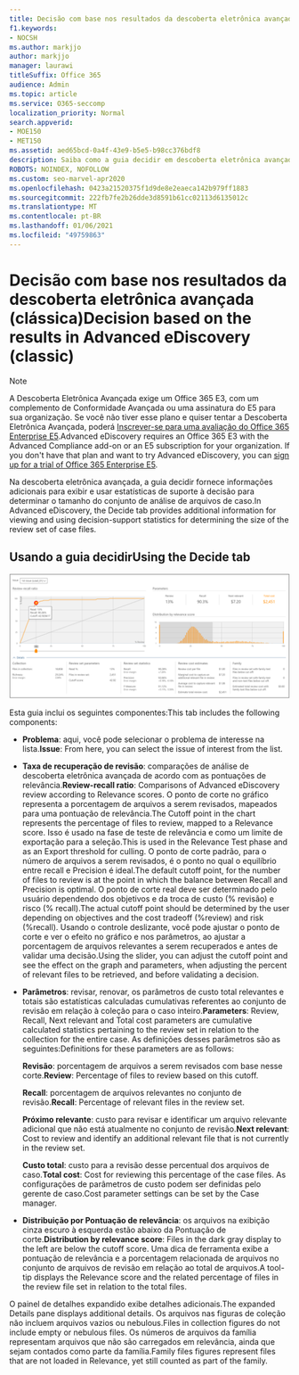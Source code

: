 ```yaml
---
title: Decisão com base nos resultados da descoberta eletrônica avançada
f1.keywords:
- NOCSH
ms.author: markjjo
author: markjjo
manager: laurawi
titleSuffix: Office 365
audience: Admin
ms.topic: article
ms.service: O365-seccomp
localization_priority: Normal
search.appverid:
- MOE150
- MET150
ms.assetid: aed65bcd-0a4f-43e9-b5e5-b98cc376bdf8
description: Saiba como a guia decidir em descoberta eletrônica avançada fornece dados que podem ajudá-lo a determinar o tamanho correto do conjunto de arquivos de caso.
ROBOTS: NOINDEX, NOFOLLOW
ms.custom: seo-marvel-apr2020
ms.openlocfilehash: 0423a21520375f1d9de8e2eaeca142b979ff1883
ms.sourcegitcommit: 222fb7fe2b26dde3d8591b61cc02113d6135012c
ms.translationtype: MT
ms.contentlocale: pt-BR
ms.lasthandoff: 01/06/2021
ms.locfileid: "49759863"
---
```

# <a name="decision-based-on-the-results-in-advanced-ediscovery-classic"></a><span data-ttu-id="a15bb-103">Decisão com base nos resultados da descoberta eletrônica avançada (clássica)</span><span class="sxs-lookup"><span data-stu-id="a15bb-103">Decision based on the results in Advanced eDiscovery (classic)</span></span>

> [!NOTE]
> <span data-ttu-id="a15bb-p101">A Descoberta Eletrônica Avançada exige um Office 365 E3, com um complemento de Conformidade Avançada ou uma assinatura do E5 para sua organização. Se você não tiver esse plano e quiser tentar a Descoberta Eletrônica Avançada, poderá [Inscrever-se para uma avaliação do Office 365 Enterprise E5](https://go.microsoft.com/fwlink/p/?LinkID=698279).</span><span class="sxs-lookup"><span data-stu-id="a15bb-p101">Advanced eDiscovery requires an Office 365 E3 with the Advanced Compliance add-on or an E5 subscription for your organization. If you don't have that plan and want to try Advanced eDiscovery, you can [sign up for a trial of Office 365 Enterprise E5](https://go.microsoft.com/fwlink/p/?LinkID=698279).</span></span> 
  
 <span data-ttu-id="a15bb-106">Na descoberta eletrônica avançada, a guia decidir fornece informações adicionais para exibir e usar estatísticas de suporte à decisão para determinar o tamanho do conjunto de análise de arquivos de caso.</span><span class="sxs-lookup"><span data-stu-id="a15bb-106">In Advanced eDiscovery, the Decide tab provides additional information for viewing and using decision-support statistics for determining the size of the review set of case files.</span></span> 
  
## <a name="using-the-decide-tab"></a><span data-ttu-id="a15bb-107">Usando a guia decidir</span><span class="sxs-lookup"><span data-stu-id="a15bb-107">Using the Decide tab</span></span>

![Decisão de Relevância](../media/f32fed89-f3b5-404a-90c7-ea25d2eb58a9.png)
  
<span data-ttu-id="a15bb-109">Esta guia inclui os seguintes componentes:</span><span class="sxs-lookup"><span data-stu-id="a15bb-109">This tab includes the following components:</span></span>
  
- <span data-ttu-id="a15bb-110">**Problema**: aqui, você pode selecionar o problema de interesse na lista.</span><span class="sxs-lookup"><span data-stu-id="a15bb-110">**Issue**: From here, you can select the issue of interest from the list.</span></span> 
    
- <span data-ttu-id="a15bb-111">**Taxa de recuperação de revisão**: comparações de análise de descoberta eletrônica avançada de acordo com as pontuações de relevância.</span><span class="sxs-lookup"><span data-stu-id="a15bb-111">**Review-recall ratio**: Comparisons of Advanced eDiscovery review according to Relevance scores.</span></span> <span data-ttu-id="a15bb-112">O ponto de corte no gráfico representa a porcentagem de arquivos a serem revisados, mapeados para uma pontuação de relevância.</span><span class="sxs-lookup"><span data-stu-id="a15bb-112">The Cutoff point in the chart represents the percentage of files to review, mapped to a Relevance score.</span></span> <span data-ttu-id="a15bb-113">Isso é usado na fase de teste de relevância e como um limite de exportação para a seleção.</span><span class="sxs-lookup"><span data-stu-id="a15bb-113">This is used in the Relevance Test phase and as an Export threshold for culling.</span></span> <span data-ttu-id="a15bb-114">O ponto de corte padrão, para o número de arquivos a serem revisados, é o ponto no qual o equilíbrio entre recall e Precision é ideal.</span><span class="sxs-lookup"><span data-stu-id="a15bb-114">The default cutoff point, for the number of files to review is at the point in which the balance between Recall and Precision is optimal.</span></span> <span data-ttu-id="a15bb-115">O ponto de corte real deve ser determinado pelo usuário dependendo dos objetivos e da troca de custo (% revisão) e risco (% recall).</span><span class="sxs-lookup"><span data-stu-id="a15bb-115">The actual cutoff point should be determined by the user depending on objectives and the cost tradeoff (%review) and risk (%recall).</span></span> <span data-ttu-id="a15bb-116">Usando o controle deslizante, você pode ajustar o ponto de corte e ver o efeito no gráfico e nos parâmetros, ao ajustar a porcentagem de arquivos relevantes a serem recuperados e antes de validar uma decisão.</span><span class="sxs-lookup"><span data-stu-id="a15bb-116">Using the slider, you can adjust the cutoff point and see the effect on the graph and parameters, when adjusting the percent of relevant files to be retrieved, and before validating a decision.</span></span>
    
- <span data-ttu-id="a15bb-117">**Parâmetros**: revisar, renovar, os parâmetros de custo total relevantes e totais são estatísticas calculadas cumulativas referentes ao conjunto de revisão em relação à coleção para o caso inteiro.</span><span class="sxs-lookup"><span data-stu-id="a15bb-117">**Parameters**: Review, Recall, Next relevant and Total cost parameters are cumulative calculated statistics pertaining to the review set in relation to the collection for the entire case.</span></span> <span data-ttu-id="a15bb-118">As definições desses parâmetros são as seguintes:</span><span class="sxs-lookup"><span data-stu-id="a15bb-118">Definitions for these parameters are as follows:</span></span>
    
    <span data-ttu-id="a15bb-119">**Revisão**: porcentagem de arquivos a serem revisados com base nesse corte.</span><span class="sxs-lookup"><span data-stu-id="a15bb-119">**Review**: Percentage of files to review based on this cutoff.</span></span> 
    
    <span data-ttu-id="a15bb-120">**Recall**: porcentagem de arquivos relevantes no conjunto de revisão.</span><span class="sxs-lookup"><span data-stu-id="a15bb-120">**Recall**: Percentage of relevant files in the review set.</span></span> 
    
    <span data-ttu-id="a15bb-121">**Próximo relevante**: custo para revisar e identificar um arquivo relevante adicional que não está atualmente no conjunto de revisão.</span><span class="sxs-lookup"><span data-stu-id="a15bb-121">**Next relevant**: Cost to review and identify an additional relevant file that is not currently in the review set.</span></span> 
    
    <span data-ttu-id="a15bb-122">**Custo total**: custo para a revisão desse percentual dos arquivos de caso.</span><span class="sxs-lookup"><span data-stu-id="a15bb-122">**Total cost**: Cost for reviewing this percentage of the case files.</span></span> <span data-ttu-id="a15bb-123">As configurações de parâmetros de custo podem ser definidas pelo gerente de caso.</span><span class="sxs-lookup"><span data-stu-id="a15bb-123">Cost parameter settings can be set by the Case manager.</span></span>
    
- <span data-ttu-id="a15bb-124">**Distribuição por Pontuação de relevância**: os arquivos na exibição cinza escuro à esquerda estão abaixo da Pontuação de corte.</span><span class="sxs-lookup"><span data-stu-id="a15bb-124">**Distribution by relevance score**: Files in the dark gray display to the left are below the cutoff score.</span></span> <span data-ttu-id="a15bb-125">Uma dica de ferramenta exibe a pontuação de relevância e a porcentagem relacionada de arquivos no conjunto de arquivos de revisão em relação ao total de arquivos.</span><span class="sxs-lookup"><span data-stu-id="a15bb-125">A tool-tip displays the Relevance score and the related percentage of files in the review file set in relation to the total files.</span></span>
    
<span data-ttu-id="a15bb-126">O painel de detalhes expandido exibe detalhes adicionais.</span><span class="sxs-lookup"><span data-stu-id="a15bb-126">The expanded Details pane displays additional details.</span></span> <span data-ttu-id="a15bb-127">Os arquivos nas figuras de coleção não incluem arquivos vazios ou nebulous.</span><span class="sxs-lookup"><span data-stu-id="a15bb-127">Files in collection figures do not include empty or nebulous files.</span></span> <span data-ttu-id="a15bb-128">Os números de arquivos da família representam arquivos que não são carregados em relevância, ainda que sejam contados como parte da família.</span><span class="sxs-lookup"><span data-stu-id="a15bb-128">Family files figures represent files that are not loaded in Relevance, yet still counted as part of the family.</span></span>
  

